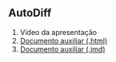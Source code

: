 ## AutoDiff

1. Vídeo da apresentação
1. [Documento auxiliar (.html)](http://mirandagil.github.io/autodiff/automatic-differentiation.html)
1. [Documento auxiliar (.jmd)](http://mirandagil.github.io/autodiff/automatic-differentiation.jmd)
